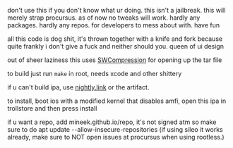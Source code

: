 don't use this if you don't know what ur doing. this isn't a jailbreak. this will merely strap procursus. as of now no tweaks will work. hardly any packages. hardly any repos. for developers to mess about with. have fun 

all this code is dog shit, it's thrown together with a knife and fork because quite frankly i don't give a fuck and neither should you. queen of ui design

out of sheer laziness this uses [SWCompression](https://github.com/tsolomko/SWCompression) for opening up the tar file 

to build just run `make` in root, needs xcode and other shittery

if u can't build ipa, use [nightly.link](https://nightly.link/elihwyma/Pogo/workflows/build/main/Pogo) or the artifact.

to install, boot ios with a modified kernel that disables amfi, open this ipa in trollstore and then press install

if u want a repo, add mineek.github.io/repo, it's not signed atm so make sure to do apt update --allow-insecure-repositories (if using sileo it works already, make sure to NOT open issues at procursus when using rootless.)
